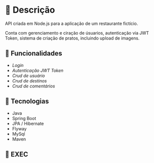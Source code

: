 # :scroll: Descrição

API criada em Node.js para a aplicação de um restaurante fictício.

Conta com gerenciamento e ciração de úsuarios, autenticação via JWT Token, sistema de criação de pratos, incluindo upload de imagens.

## :wrench: Funcionalidades

- *Login*
- *Autenticação JWT Token*
- *Crud de usuário*
- *Crud de destinos*
- *Crud de comentários*

## :toolbox: Tecnologias

- Java
- Spring Boot
- JPA / Hibernate
- Flyway
- MySql
- Maven

## :construction: EXEC


#
